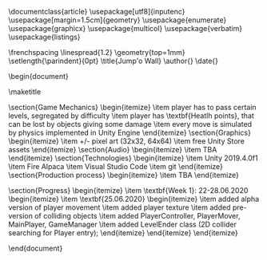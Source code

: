 \documentclass{article}
\usepackage[utf8]{inputenc}
\usepackage[margin=1.5cm]{geometry}
\usepackage{enumerate}
\usepackage{graphicx}
\usepackage{multicol}
\usepackage{verbatim}
\usepackage{listings}

\frenchspacing
\linespread{1.2}
\geometry{top=1mm}
\setlength{\parindent}{0pt}
\title{Jump'o Wall}
\author{}
\date{}

\begin{document}

\maketitle

\section{Game Mechanics}
\begin{itemize}
    \item player has to pass certain levels, segregated by difficulty
    \item player has \textbf{Heatlh points}, that can be lost by objects giving some damage
    \item every move is simulated by physics implemented in Unity Engine
\end{itemize}
\section{Graphics}
    \begin{itemize}
        \item +/- pixel art (32x32, 64x64)
        \item free Unity Store assets
    \end{itemize}
\section{Audio}
    \begin{itemize}
        \item TBA
    \end{itemize}
\section{Technologies}
    \begin{itemize}
        \item Unity 2019.4.0f1
        \item Fire Alpaca
        \item Visual Studio Code
        \item git
    \end{itemize}
\section{Production process}
    \begin{itemize}
        \item TBA
    \end{itemize}
    
\section{Progress}
\begin{itemize}
    \item \textbf{Week 1}: 22-28.06.2020
        \begin{itemize}
            \item \textbf{25.06.2020}
                \begin{itemize}
                    \item added alpha version of player movement
                    \item added player texture
                    \item added pre-version of colliding objects
                    \item added PlayerController, PlayerMover, MainPlayer, GameManager
                    \item added LevelEnder class (2D collider searching for Player entry);
                \end{itemize}
            \end{itemize}
\end{itemize}


\end{document}
